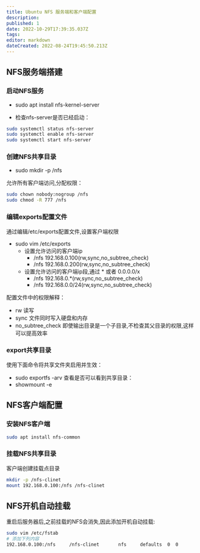 ```yaml
---
title: Ubuntu NFS 服务端和客户端配置
description: 
published: 1
date: 2022-10-29T17:39:35.037Z
tags: 
editor: markdown
dateCreated: 2022-08-24T19:45:50.213Z
---
```


## NFS服务端搭建
### 启动NFS服务
* sudo apt install nfs-kernel-server

* 检查nfs-server是否已经启动：
``` bash
sudo systemctl status nfs-server
sudo systemctl enable nfs-server
sudo systemctl start nfs-server
```
### 创建NFS共享目录
* sudo mkdir -p /nfs

允许所有客户端访问,分配权限：
``` bash
sudo chown nobody:nogroup /nfs
sudo chmod -R 777 /nfs
```
### 编辑exports配置文件

通过编辑/etc/exports配置文件,设置客户端权限

* sudo vim /etc/exports
  - 设置允许访问的客户端ip
    - /nfs 192.168.0.100(rw,sync,no_subtree_check)
    - /nfs 192.168.0.200(rw,sync,no_subtree_check)
  - 设置允许访问的客户端ip段,通过 * 或者 0.0.0.0/x
    - /nfs 192.168.0.*(rw,sync,no_subtree_check)
    - /nfs 192.168.0.0/24(rw,sync,no_subtree_check)

配置文件中的权限解释：
* rw 读写
* sync 文件同时写入硬盘和内存
* no_subtree_check 即使输出目录是一个子目录,不检查其父目录的权限,这样可以提高效率

### export共享目录

使用下面命令将共享文件夹启用并生效：
* sudo exportfs -arv
查看是否可以看到共享目录：
* showmount -e 


## NFS客户端配置

### 安装NFS客户端
``` bash
sudo apt install nfs-common
```
### 挂载NFS共享目录
客户端创建挂载点目录
``` bash
mkdir -p /nfs-clinet
mount 192.168.0.100:/nfs /nfs-clinet
```
## NFS开机自动挂载
重启后服务器后,之前挂载的NFS会消失,因此添加开机自动挂载:
``` bash
sudo vim /etc/fstab
# 添加下列内容
192.168.0.100:/nfs     /nfs-clinet       nfs     defaults  0  0
```
